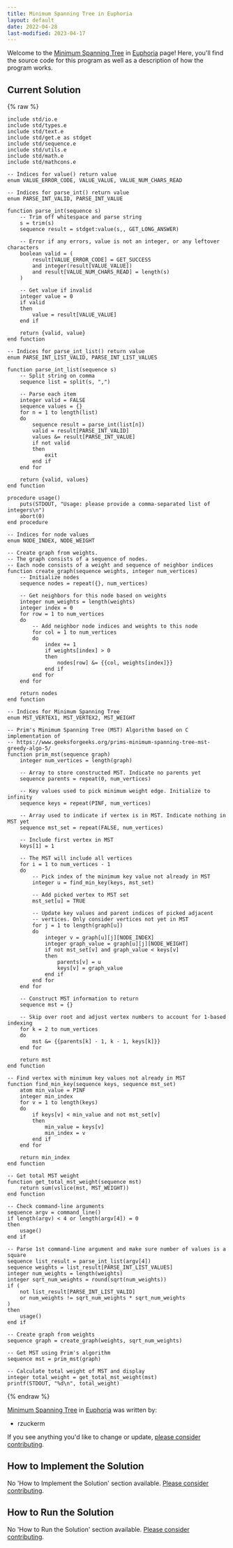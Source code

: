 ```yaml
---
title: Minimum Spanning Tree in Euphoria
layout: default
date: 2022-04-28
last-modified: 2023-04-17
---
```


Welcome to the [Minimum Spanning Tree](https://sampleprograms.io/projects/minimum-spanning-tree) in [Euphoria](https://sampleprograms.io/languages/euphoria) page! Here, you'll find the source code for this program as well as a description of how the program works.

## Current Solution

{% raw %}

```euphoria
include std/io.e
include std/types.e
include std/text.e
include std/get.e as stdget
include std/sequence.e
include std/utils.e
include std/math.e
include std/mathcons.e

-- Indices for value() return value
enum VALUE_ERROR_CODE, VALUE_VALUE, VALUE_NUM_CHARS_READ

-- Indices for parse_int() return value
enum PARSE_INT_VALID, PARSE_INT_VALUE

function parse_int(sequence s)
    -- Trim off whitespace and parse string
    s = trim(s)
    sequence result = stdget:value(s,, GET_LONG_ANSWER)

    -- Error if any errors, value is not an integer, or any leftover characters
    boolean valid = (
        result[VALUE_ERROR_CODE] = GET_SUCCESS
        and integer(result[VALUE_VALUE])
        and result[VALUE_NUM_CHARS_READ] = length(s)
    )

    -- Get value if invalid
    integer value = 0
    if valid
    then
        value = result[VALUE_VALUE]
    end if

    return {valid, value}
end function

-- Indices for parse_int_list() return value
enum PARSE_INT_LIST_VALID, PARSE_INT_LIST_VALUES

function parse_int_list(sequence s)
    -- Split string on comma
    sequence list = split(s, ",")

    -- Parse each item
    integer valid = FALSE
    sequence values = {}
    for n = 1 to length(list)
    do
        sequence result = parse_int(list[n])
        valid = result[PARSE_INT_VALID]
        values &= result[PARSE_INT_VALUE]
        if not valid
        then
            exit
        end if
    end for

    return {valid, values}
end function

procedure usage()
    puts(STDOUT, "Usage: please provide a comma-separated list of integers\n")
    abort(0)
end procedure

-- Indices for node values
enum NODE_INDEX, NODE_WEIGHT

-- Create graph from weights.
-- The graph consists of a sequence of nodes.
-- Each node consists of a weight and sequence of neighbor indices
function create_graph(sequence weights, integer num_vertices)
    -- Initialize nodes
    sequence nodes = repeat({}, num_vertices)

    -- Get neighbors for this node based on weights
    integer num_weights = length(weights)
    integer index = 0
    for row = 1 to num_vertices
    do
        -- Add neighbor node indices and weights to this node
        for col = 1 to num_vertices
        do
            index += 1
            if weights[index] > 0
            then
                nodes[row] &= {{col, weights[index]}}
            end if
        end for
    end for

    return nodes
end function

-- Indices for Minimum Spanning Tree
enum MST_VERTEX1, MST_VERTEX2, MST_WEIGHT

-- Prim's Minimum Spanning Tree (MST) Algorithm based on C implementation of
-- https://www.geeksforgeeks.org/prims-minimum-spanning-tree-mst-greedy-algo-5/
function prim_mst(sequence graph)
    integer num_vertices = length(graph)

    -- Array to store constructed MST. Indicate no parents yet
    sequence parents = repeat(0, num_vertices)

    -- Key values used to pick minimum weight edge. Initialize to infinity
    sequence keys = repeat(PINF, num_vertices)

    -- Array used to indicate if vertex is in MST. Indicate nothing in MST yet
    sequence mst_set = repeat(FALSE, num_vertices)

    -- Include first vertex in MST
    keys[1] = 1

    -- The MST will include all vertices
    for i = 1 to num_vertices - 1
    do
        -- Pick index of the minimum key value not already in MST
        integer u = find_min_key(keys, mst_set)

        -- Add picked vertex to MST set
        mst_set[u] = TRUE

        -- Update key values and parent indices of picked adjacent
        -- vertices. Only consider vertices not yet in MST
        for j = 1 to length(graph[u])
        do
            integer v = graph[u][j][NODE_INDEX]
            integer graph_value = graph[u][j][NODE_WEIGHT]
            if not mst_set[v] and graph_value < keys[v]
            then
                parents[v] = u
                keys[v] = graph_value
            end if
        end for
    end for

    -- Construct MST information to return
    sequence mst = {}

    -- Skip over root and adjust vertex numbers to account for 1-based indexing
    for k = 2 to num_vertices
    do
        mst &= {{parents[k] - 1, k - 1, keys[k]}}
    end for

    return mst
end function

-- Find vertex with minimum key values not already in MST
function find_min_key(sequence keys, sequence mst_set)
    atom min_value = PINF
    integer min_index
    for v = 1 to length(keys)
    do
        if keys[v] < min_value and not mst_set[v]
        then
            min_value = keys[v]
            min_index = v
        end if
    end for

    return min_index
end function

-- Get total MST weight
function get_total_mst_weight(sequence mst)
    return sum(vslice(mst, MST_WEIGHT))
end function

-- Check command-line arguments
sequence argv = command_line()
if length(argv) < 4 or length(argv[4]) = 0
then
    usage()
end if

-- Parse 1st command-line argument and make sure number of values is a square
sequence list_result = parse_int_list(argv[4])
sequence weights = list_result[PARSE_INT_LIST_VALUES]
integer num_weights = length(weights)
integer sqrt_num_weights = round(sqrt(num_weights))
if (
    not list_result[PARSE_INT_LIST_VALID]
    or num_weights != sqrt_num_weights * sqrt_num_weights
)
then
    usage()
end if

-- Create graph from weights
sequence graph = create_graph(weights, sqrt_num_weights)

-- Get MST using Prim's algorithm
sequence mst = prim_mst(graph)

-- Calculate total weight of MST and display
integer total_weight = get_total_mst_weight(mst)
printf(STDOUT, "%d\n", total_weight)
```

{% endraw %}

[Minimum Spanning Tree](https://sampleprograms.io/projects/minimum-spanning-tree) in [Euphoria](https://sampleprograms.io/languages/euphoria) was written by:

- rzuckerm

If you see anything you'd like to change or update, [please consider contributing](https://github.com/TheRenegadeCoder/sample-programs).

## How to Implement the Solution

No 'How to Implement the Solution' section available. [Please consider contributing](https://github.com/TheRenegadeCoder/sample-programs-website).

## How to Run the Solution

No 'How to Run the Solution' section available. [Please consider contributing](https://github.com/TheRenegadeCoder/sample-programs-website).